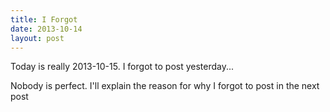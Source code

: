 ```yaml
---
title: I Forgot
date: 2013-10-14
layout: post
---
```

Today is really 2013-10-15. I forgot to post yesterday...

Nobody is perfect. I'll explain the reason for why I forgot to post in the next post

